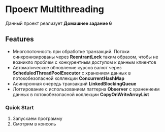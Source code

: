 # Проект Multithreading

Данный проект реализует **Домашнее задание 6**

## Features
- Многопоточность при обработке транзакций. Потоки синхронизированы через **ReentrantLock** таким образом, чтобы не возникло проблем с конкурентным доступом к данным клиентов
- Автоматическое обновление курсов валют через **ScheduledThreadPoolExecutor** c хранением данных в потокобезопасной коллекции **ConcurrentHashMap**
- Асинхронная очередь транзакций **LinkedBlockingQueue**
- Логгирование с использованием паттерна **Observer** с хранениеим данных в потокобезопасной коллекции **CopyOnWriteArrayList**

### Quick Start
1. Запускаем программу
2. Смотрим в консоль
